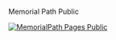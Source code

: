 Memorial Path Public

[![MemorialPath Pages Public](https://github.com/MemorialPath/forPublicRepo/actions/workflows/main.yml/badge.svg)](https://github.com/MemorialPath/forPublicRepo/actions/workflows/main.yml)

